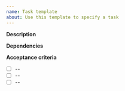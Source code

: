 ```yaml
---
name: Task template
about: Use this template to specify a task
---
```


**Description**

**Dependencies**

<!-- Depends on #--- -->

**Acceptance criteria**

-   [ ] --
-   [ ] --
-   [ ] --

